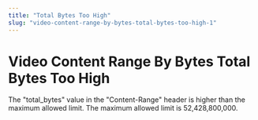 ```yaml
---
title: "Total Bytes Too High"
slug: "video-content-range-by-bytes-total-bytes-too-high-1"
---
```


Video Content Range By Bytes Total Bytes Too High
=================================================

The "total_bytes" value in the "Content-Range" header is higher than the maximum allowed limit. The maximum allowed limit is 52,428,800,000.
